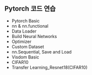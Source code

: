 ## Pytorch 코드 연습
  
  
  
- Pytorch Basic
- nn & nn.functional
- Data Loader
- Build Neural Networks
- Optimizer
- Custom Dataset
- nn.Sequential, Save and Load
- Visdom Basic
- CIFAR10
- Transfer Learning_Resnet18(CIFAR10)